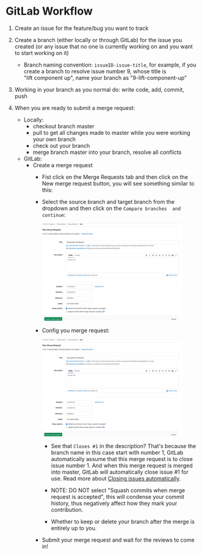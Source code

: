 # GitLab Workflow

1. Create an issue for the feature/bug you want to track
2. Create a branch (either locally or through GitLab) for the issue you created (or any issue that no one is 
   currently working on and you want to start working on it)
    - Branch naming convention: `issueID-issue-title`, for example, if you create a branch to resolve issue 
      number 9, whose title is  
    "lift component up", name your branch as "9-lift-component-up"
      
3. Working in your branch as you normal do: write code, add, commit, push
4. When you are ready to submit a merge request:
    - Locally:
        - checkout branch master
        - pull to get all changes made to master while you were working your own branch
        - check out your branch
        - merge branch master into your branch, resolve all conflicts 
    - GitLab:
        - Create a merge request
            - Fist click on the Merge Requests tab and then click on the New merge request button, you will see 
          something similar to this:
            - Select the source branch and target branch from the dropdown and then click on the `Compare branches 
              and continue`:
              
               <img src="images/sc2.png" width="90%">
          
            - Config you merge request: 
           
               <img src="images/sc2.png" width="90%">
               
               - See that `Closes #1` in the description? That's because the branch name in this case start with
          number 1, GitLab automatically assume that this merge request is to close issue number 1. And when this 
            merge request is merged into master, GitLab will automatically close issue #1 for use. Read more about 
            [Closing issues automatically](https://docs.gitlab.com/ee/user/project/issues/managing_issues.html#closing-issues-automatically).
                 
               - NOTE: DO NOT select "Squash commits when merge request is accepted", this will condense your commit 
                 history, thus negatively affect how they mark your contribution.
               - Whether to keep or delete your branch after the merge is entirely up to you. 
            - Submit your merge request and wait for the reviews to come in! 
   
   